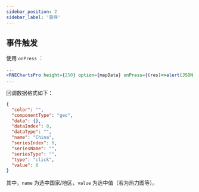 ```yaml
---
sidebar_position: 2
sidebar_label: '事件'
---
```

## 事件触发
使用 `onPress` ：
```jsx
...
<RNEChartsPro height={250} option={mapData} onPress={(res)=>alert(JSON.stringify(res))}/>
...
```
回调数据格式如下：
```json
{
  "color": "", 
  "componentType": "geo", 
  "data": {}, 
  "dataIndex": 0, 
  "dataType": "", 
  "name": "China", 
  "seriesIndex": 0, 
  "seriesName": "", 
  "seriesType": "", 
  "type": "click", 
  "value": 0
}
```
其中，`name` 为选中国家/地区，`value` 为选中值（若为热力图等）。
